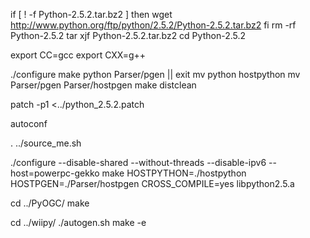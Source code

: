 
if [ ! -f Python-2.5.2.tar.bz2 ]
then
wget http://www.python.org/ftp/python/2.5.2/Python-2.5.2.tar.bz2
fi
rm -rf Python-2.5.2
tar xjf Python-2.5.2.tar.bz2
cd Python-2.5.2


export CC=gcc
export CXX=g++

./configure
make python Parser/pgen || exit
mv python hostpython
mv Parser/pgen Parser/hostpgen
make distclean

patch -p1 <../python_2.5.2.patch

autoconf

. ../source_me.sh

./configure --disable-shared --without-threads --disable-ipv6 --host=powerpc-gekko
make HOSTPYTHON=./hostpython HOSTPGEN=./Parser/hostpgen CROSS_COMPILE=yes libpython2.5.a

cd ../PyOGC/
make

cd ../wiipy/
./autogen.sh
make -e


